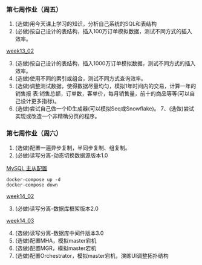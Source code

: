 ### 第七周作业（周五）

1. (选做)用今天课上学习的知识，分析自己系统的SQL和表结构
2. (必做)按自己设计的表结构，插入100万订单模拟数据，测试不同方式的插入效率。

[week13_02](work13_02)   

3. (选做)按自己设计的表结构，插入1000万订单模拟数据，测试不同方式的插入效率。
4. (选做)使用不同的索引或组合，测试不同方式查询效率。
5. (选做)调整测试数据，使得数据尽量均匀，模拟1年时间内的交易，计算一年的销售报 表:销售总额，订单数，客单价，每月销售量，前十的商品等等(可以自己设计更多指标)。
6. (选做)尝试自己做一个ID生成器(可以模拟Seq或Snowflake)。 7、(选做)尝试实现或改造一个非精确分页的程序。

### 第七周作业（周六）

1. (选做)配置一遍异步复制，半同步复制、组复制。
2. (必做)读写分离-动态切换数据源版本1.0

[MySQL 主从配置](DataSource)
```
docker-compose up -d
docker-compose down
```

[week14_02](week14_02)

3. (必做)读写分离-数据库框架版本2.0
   
[week14_03](week14_03)
   
4. (选做)读写分离-数据库中间件版本3.0 
5. (选做)配置MHA，模拟master宕机
6. (选做)配置MGR，模拟master宕机
7. (选做)配置Orchestrator，模拟master宕机，演练UI调整拓扑结构
